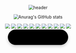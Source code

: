 <div align="center">

![header](https://capsule-render.vercel.app/api?type=cylinder&color=000000&height=150&section=header&text=INSIDEPIXCE&fontColor=ffffff&fontSize=70&animation=fadeIn&fontAlignY=55)

</div>

<div align="center">

![Anurag's GitHub stats](https://github-readme-stats.vercel.app/api?username=insidepixce&show_icons=true&theme=radical)

</div>

<div align="center">

<img src="https://img.shields.io/badge/github-181717?style=for-the-badge&logo=github&logoColor=white">
<img src="https://img.shields.io/badge/node.js-339933?style=for-the-badge&logo=nodedotjs&logoColor=white"/>
<img src="https://img.shields.io/badge/Python-3776AB?style=for-the-badge&logo=Python&logoColor=white">
<img src="https://img.shields.io/badge/html5-E34F26?style=for-the-badge&logo=html5&logoColor=white"> 
<img src="https://img.shields.io/badge/css-1572B6?style=for-the-badge&logo=css3&logoColor=white"> 
<img src="https://img.shields.io/badge/javascript-F7DF1E?style=for-the-badge&logo=javascript&logoColor=black"> 
<img src="https://img.shields.io/badge/mongoDB-47A248?style=for-the-badge&logo=MongoDB&logoColor=white">
<img src="https://img.shields.io/badge/express-000000?style=for-the-badge&logo=express&logoColor=white">
<img src="https://img.shields.io/badge/flask-000000?style=for-the-badge&logo=flask&logoColor=white">
<img src="https://img.shields.io/badge/bootstrap-7952B3?style=for-the-badge&logo=bootstrap&logoColor=white">
<img src="https://img.shields.io/badge/amazonaws-232F3E?style=for-the-badge&logo=amazonaws&logoColor=white">

<div align="center">
  <a href="https://www.insidepixce.com/" style="display: inline-block; background-color: black; color: black; padding: 15px 30px; border-radius: 30px; text-decoration: none; font-weight: bold; font-size: 18px; box-shadow: 0 5px 10px rgba(0, 0, 0, 0.2); transition: transform 0.3s ease-in-out;">
    MOVE TO BLOG
  </a>
</div>

